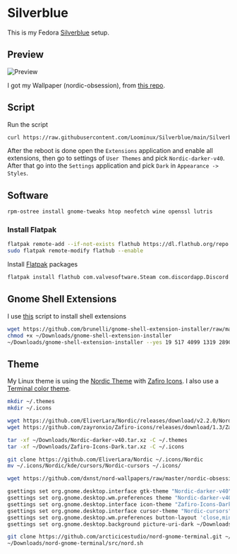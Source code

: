 # Silverblue

This is my Fedora [Silverblue](https://silverblue.fedoraproject.org) setup.

## Preview

![Preview](https://user-images.githubusercontent.com/115210873/199125395-d0ec6b6f-ad1b-4c50-b8fd-4263df1a1789.png)

I got my Wallpaper (nordic-obsession), from [this repo](https://github.com/dxnst/nord-wallpapers).

## Script

Run the script 
```sh
curl https://raw.githubusercontent.com/Loominux/Silverblue/main/Silverblue-setup.sh | sh
```

After the reboot is done open the `Extensions` application and enable all extensions, then go to settings of `User Themes` and pick `Nordic-darker-v40`. After that go into the `Settings` application and pick `Dark` in `Appearance -> Styles`.


## Software

```sh
rpm-ostree install gnome-tweaks htop neofetch wine openssl lutris
```

### Install Flatpak

```sh
flatpak remote-add --if-not-exists flathub https://dl.flathub.org/repo
sudo flatpak remote-modify flathub --enable
```

Install [Flatpak](https://www.flatpak.org) packages

```sh
flatpak install flathub com.valvesoftware.Steam com.discordapp.Discord com.valvesoftware.Steam.CompatibilityTool.Proton-GE
```
## Gnome Shell Extensions

I use [this](https://github.com/brunelli/gnome-shell-extension-installer/) script to install shell extensions

```sh
wget https://github.com/brunelli/gnome-shell-extension-installer/raw/master/gnome-shell-extension-installer -P  ~/Downloads/
chmod +x ~/Downloads/gnome-shell-extension-installer
~/Downloads/gnome-shell-extension-installer --yes 19 517 4099 1319 2890 
```

## Theme

My Linux theme is using the [Nordic Theme](https://github.com/EliverLara/Nordic) with [Zafiro Icons](https://github.com/zayronxio/Zafiro-icons). I also use a [Terminal color theme](https://github.com/arcticicestudio/nord-gnome-terminal).

```sh
mkdir ~/.themes
mkdir ~/.icons

wget https://github.com/EliverLara/Nordic/releases/download/v2.2.0/Nordic-darker-v40.tar.xz -P ~/Downloads/
wget https://github.com/zayronxio/Zafiro-icons/releases/download/1.3/Zafiro-Icons-Dark.tar.xz -P ~/Downloads/

tar -xf ~/Downloads/Nordic-darker-v40.tar.xz -C ~/.themes
tar -xf ~/Downloads/Zafiro-Icons-Dark.tar.xz -C ~/.icons

git clone https://github.com/EliverLara/Nordic ~/.icons/Nordic
mv ~/.icons/Nordic/kde/cursors/Nordic-cursors ~/.icons/

wget https://github.com/dxnst/nord-wallpapers/raw/master/nordic-obsession.png -P ~/Downloads

gsettings set org.gnome.desktop.interface gtk-theme "Nordic-darker-v40"
gsettings set org.gnome.desktop.wm.preferences theme "Nordic-darker-v40"
gsettings set org.gnome.desktop.interface icon-theme "Zafiro-Icons-Dark"
gsettings set org.gnome.desktop.interface cursor-theme "Nordic-cursors"
gsettings set org.gnome.desktop.wm.preferences button-layout 'close,minimize,maximize:appmenu'
gsettings set org.gnome.desktop.background picture-uri-dark ~/Downloads/nordic-obsession.png

git clone https://github.com/arcticicestudio/nord-gnome-terminal.git ~/Downloads/nord-gnome-terminal
~/Downloads/nord-gnome-terminal/src/nord.sh
```

